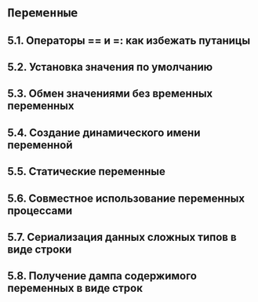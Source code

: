 # `Переменные`

## 5.1. Операторы == и =: как избежать путаницы
## 5.2. Установка значения по умолчанию
## 5.3. Обмен значениями без временных переменных
## 5.4. Создание динамического имени переменной
## 5.5. Статические переменные
## 5.6. Совместное использование переменных процессами
## 5.7. Сериализация данных сложных типов в виде строки
## 5.8. Получение дампа содержимого переменных в виде строк
